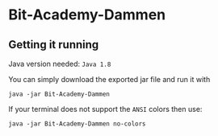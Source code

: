 # Bit-Academy-Dammen

## Getting it running
Java version needed: `Java 1.8`

You can simply download the exported jar file and run it with
```
java -jar Bit-Academy-Dammen
```

If your terminal does not support the `ANSI` colors then use:
```
java -jar Bit-Academy-Dammen no-colors
```
